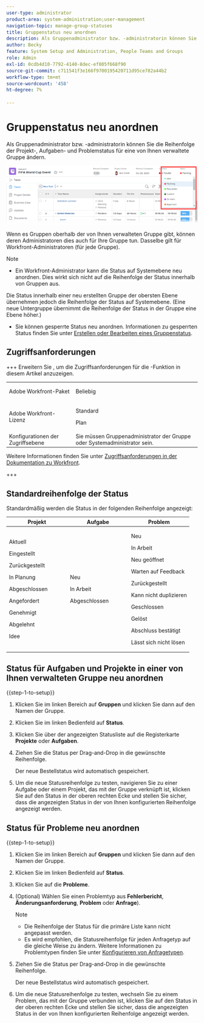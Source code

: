 ```yaml
---
user-type: administrator
product-area: system-administration;user-management
navigation-topic: manage-group-statuses
title: Gruppenstatus neu anordnen
description: Als Gruppenadministrator bzw. -administratorin können Sie die Reihenfolge der Projekt-, Aufgaben- und Problemstatus für eine von Ihnen verwaltete Gruppe ändern.
author: Becky
feature: System Setup and Administration, People Teams and Groups
role: Admin
exl-id: 0cdb4d10-7792-4140-8dec-ef805f668f90
source-git-commit: c711541f3e166f9700195420711d95ce782a44b2
workflow-type: tm+mt
source-wordcount: '458'
ht-degree: 7%

---
```


# Gruppenstatus neu anordnen

Als Gruppenadministrator bzw. -administratorin können Sie die Reihenfolge der Projekt-, Aufgaben- und Problemstatus für eine von Ihnen verwaltete Gruppe ändern.

<!--
The system version of this snippet mentions a single group because a sysadmin call also reorder statuses there. Group admin version of this article is still needed.
-->

![Status](assets/statuses.png)

Wenn es Gruppen oberhalb der von Ihnen verwalteten Gruppe gibt, können deren Administratoren dies auch für Ihre Gruppe tun. Dasselbe gilt für Workfront-Administratoren (für jede Gruppe).

>[!NOTE]
>
>* Ein Workfront-Administrator kann die Status auf Systemebene neu anordnen. Dies wirkt sich nicht auf die Reihenfolge der Status innerhalb von Gruppen aus.
>
>  Die Status innerhalb einer neu erstellten Gruppe der obersten Ebene übernehmen jedoch die Reihenfolge der Status auf Systemebene. (Eine neue Untergruppe übernimmt die Reihenfolge der Status in der Gruppe eine Ebene höher.)
>
>* Sie können gesperrte Status neu anordnen. Informationen zu gesperrten Status finden Sie unter [Erstellen oder Bearbeiten eines Gruppenstatus](../../../administration-and-setup/manage-groups/manage-group-statuses/create-or-edit-a-group-status.md).

## Zugriffsanforderungen

+++ Erweitern Sie , um die Zugriffsanforderungen für die -Funktion in diesem Artikel anzuzeigen.

<table style="table-layout:auto"> 
 <col> 
 <col> 
 <tbody> 
  <tr> 
   <td>Adobe Workfront-Paket</td> 
   <td><p>Beliebig</p></td> 
  </tr> 
  <tr> 
   <td>Adobe Workfront-Lizenz</td> 
   <td><p>Standard</p>
       <p>Plan</p></td>
  </tr>
  <tr> 
   <td>Konfigurationen der Zugriffsebene</td> 
   <td>Sie müssen Gruppenadministrator der Gruppe oder Systemadministrator sein.</td>
  </tr>
 </tbody> 
</table>

Weitere Informationen finden Sie unter [Zugriffsanforderungen in der Dokumentation zu Workfront](/help/quicksilver/administration-and-setup/add-users/access-levels-and-object-permissions/access-level-requirements-in-documentation.md).

+++

## Standardreihenfolge der Status

Standardmäßig werden die Status in der folgenden Reihenfolge angezeigt:

<table style="table-layout:auto"> 
 <col> 
 <col> 
 <col> 
 <thead> 
  <tr> 
   <th width="33.33%">Projekt</th> 
   <th width="33.33%">Aufgabe</th> 
   <th width="33.33%">Problem</th> 
  </tr> 
 </thead> 
 <tbody> 
  <tr> 
   <td> 
     <p>Aktuell</p> 
     <p>Eingestellt</p> 
     <p> Zurückgestellt </p> 
     <p> In Planung </p> 
     <p> Abgeschlossen </p> 
     <p> Angefordert </p> 
     <p> Genehmigt </p> 
     <p> Abgelehnt </p> 
     <p> Idee </p> 
   </td> 
   <td> 
     <p>Neu</p> 
     <p>In Arbeit</p> 
     <p>Abgeschlossen</p> 
   </td> 
   <td> 
     <p>Neu</p> 
     <p>In Arbeit</p> 
     <p>Neu geöffnet</p> 
     <p>Warten auf Feedback</p> 
     <p>Zurückgestellt</p> 
     <p>Kann nicht duplizieren</p> 
     <p>Geschlossen</p> 
     <p>Gelöst</p> 
     <p>Abschluss bestätigt</p> 
     <p>Lässt sich nicht lösen</p> 
   </td> 
  </tr> 
 </tbody> 
</table>

## Status für Aufgaben und Projekte in einer von Ihnen verwalteten Gruppe neu anordnen

{{step-1-to-setup}}

1. Klicken Sie im linken Bereich auf **Gruppen** und klicken Sie dann auf den Namen der Gruppe.
1. Klicken Sie im linken Bedienfeld auf **Status**.
1. Klicken Sie über der angezeigten Statusliste auf die Registerkarte **Projekte** oder **Aufgaben**.

1. Ziehen Sie die Status per Drag-and-Drop in die gewünschte Reihenfolge.

   Der neue Bestellstatus wird automatisch gespeichert.

1. Um die neue Statusreihenfolge zu testen, navigieren Sie zu einer Aufgabe oder einem Projekt, das mit der Gruppe verknüpft ist, klicken Sie auf den Status in der oberen rechten Ecke und stellen Sie sicher, dass die angezeigten Status in der von Ihnen konfigurierten Reihenfolge angezeigt werden.

## Status für Probleme neu anordnen

{{step-1-to-setup}}

1. Klicken Sie im linken Bereich auf **Gruppen** und klicken Sie dann auf den Namen der Gruppe.
1. Klicken Sie im linken Bedienfeld auf **Status**.
1. Klicken Sie auf die **Probleme**.
1. (Optional) Wählen Sie einen Problemtyp aus **Fehlerbericht**, **Änderungsanforderung**, **Problem** oder **Anfrage**).

   >[!NOTE]
   >
   >* Die Reihenfolge der Status für die primäre Liste kann nicht angepasst werden.
   >* Es wird empfohlen, die Statusreihenfolge für jeden Anfragetyp auf die gleiche Weise zu ändern. Weitere Informationen zu Problemtypen finden Sie unter [Konfigurieren von Anfragetypen](../../../administration-and-setup/set-up-workfront/configure-system-defaults/configure-request-types.md).

1. Ziehen Sie die Status per Drag-and-Drop in die gewünschte Reihenfolge.

   Der neue Bestellstatus wird automatisch gespeichert.

1. Um die neue Statusreihenfolge zu testen, wechseln Sie zu einem Problem, das mit der Gruppe verbunden ist, klicken Sie auf den Status in der oberen rechten Ecke und stellen Sie sicher, dass die angezeigten Status in der von Ihnen konfigurierten Reihenfolge angezeigt werden.
